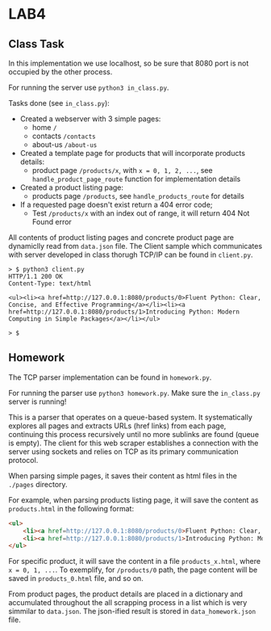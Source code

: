 # LAB4

## Class Task

In this implementation we use localhost, so be sure that 8080 port is not occupied by the other process.

For running the server use `python3 in_class.py`.

Tasks done (see `in_class.py`):

- Created a webserver with 3 simple pages:
  - home `/`
  - contacts `/contacts`
  - about-us `/about-us`
- Created a template page for products that will incorporate products details:
  - product page `/products/x`, with `x = 0, 1, 2, ...`, see `handle_product_page_route` function for implementation details
- Created a product listing page:
  - products page `/products`, see `handle_products_route` for details
- If a requested page doesn't exist return a 404 error code;
  - Test `/products/x` with an index out of range, it will return 404 Not Found error

All contents of product listing pages and concrete product page are dynamiclly read from `data.json` file.
The Client sample which communicates with server developed in class thorugh TCP/IP can be found in `client.py`.

```shell
> $ python3 client.py
HTTP/1.1 200 OK
Content-Type: text/html

<ul><li><a href=http://127.0.0.1:8080/products/0>Fluent Python: Clear, Concise, and Effective Programming</a></li><li><a href=http://127.0.0.1:8080/products/1>Introducing Python: Modern Computing in Simple Packages</a></li></ul>

> $
```

## Homework

The TCP parser implementation can be found in `homework.py`.

For running the parser use `python3 homework.py`. Make sure the `in_class.py` server is running!

This is a parser that operates on a queue-based system. It systematically explores all pages and extracts URLs (href links) from each page, continuing this process recursively until no more sublinks are found (queue is empty). The client for this web scraper establishes a connection with the server using sockets and relies on TCP as its primary communication protocol.

When parsing simple pages, it saves their content as html files in the `./pages` directory.

For example, when parsing products listing page, it will save the content as `products.html` in the following format:

```html
<ul>
    <li><a href=http://127.0.0.1:8080/products/0>Fluent Python: Clear, Concise, and Effective Programming</a></li>
    <li><a href=http://127.0.0.1:8080/products/1>Introducing Python: Modern Computing in Simple Packages</a></li>
</ul>
```

For specific product, it will save the content in a file `products_x.html`, where `x = 0, 1, ...`. To exemplify, for `/products/0` path, the page content will be saved in `products_0.html` file, and so on.

From product pages, the product details are placed in a dictionary and accumulated throughout the all scrapping process in a list which is very simmilar to `data.json`. The json-ified result is stored in `data_homework.json` file.
